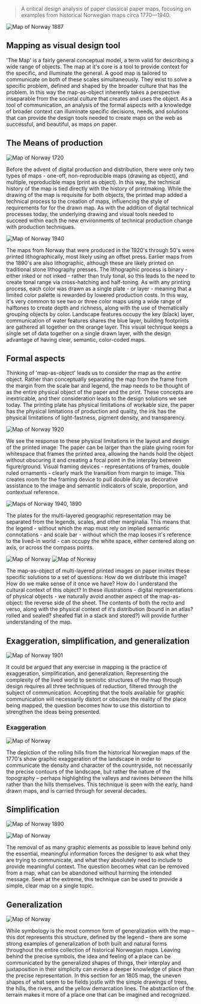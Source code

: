 > A critical design analysis of paper classical paper maps, focusing on examples from historical Norwegian  maps circa 1770—1940.

![Map of Norway 1887](01-amt2_akershus-amt-57-vi_1887.jpg)

## Mapping as visual design tool

'The Map' is a fairly general conceptual model, a term  valid for describing a wide range of objects. The map at it's core is a tool to provide context for the specific, and illuminate the general. A good map is tailored to communicate on both of these scales simultaneously. They exist to solve a specific problem, defined and shaped by the broader culture that has the problem. In this way the map-as-object inherently takes a perspective inseparable from the societal culture that creates and uses the object. As a tool of communication, an analysis of the formal aspects with a knowledge of broader context can illuminate specific decisions, needs, and solutions that can provide the design tools needed to create maps on the web as successful, and beautiful, as maps on paper.

## The Means of production

![Map of Norway 1720](02-norgesavd_50_1720.jpg)

Before the advent of digital production and distribution, there were only two types of maps - one-off, non-reproducible maps (drawing as object), and multiple, reproducible maps (print as object). In this way, the technical history of the map is tied directly with the history of printmaking. While the drawing of the map is requisite for both objects, the printed map added a technical process to the creation of maps, influencing the style of requirements for for the drawn map. As with the addition of digital technical processes today, the underlying drawing and visual tools needed to succeed within each the new environments of technical production change with production techniques.

![Map of Norway 1940](03-rektangeltr100_19b_1940.jpg
)

The maps from Norway that were produced in the 1920's through 50's were printed lithographically, most likely using an offset press. Earlier maps from the 1890's are also lithographic, although these are likely printed on traditional stone lithography presses. The lithographic process is binary - either inked or not inked - rather than truly tonal, so this leads to the need to create tonal range via cross-hatching and half-toning. As with any printing process, each color was drawn as a single plate - or layer - meaning that a limited color palette is rewarded by lowered production costs. In this way, it's very common to see two or three color maps using a wide range of halftones to create depth and richness, along with the use of thematically grouping objects by color. Landscape features occupy the key (black) layer, communication of water features shares the blue layer, building footprints are gathered all together on the orange layer. This visual technique keeps a single set of data together on a single drawn layer, with the design advantage of having clear, semantic, color-coded maps.

## Formal aspects
Thinking of 'map-as-object' leads us to consider the map as the *entire* object. Rather than conceptually separating the map from the frame from the margin from the scale bar and legend, the map needs to be thought of as the entire physical object of the paper and the print. These concepts are inextricable, and their consideration leads to the design solutions we see today. The printing plate has physical limitations of workable size, the paper has the physical limitations of production and quality, the ink has the physical limitations of light-fastness, pigment density, and transparency.

![Map of Norway 1920](04-amt2_akershus-amt-70-6_1920.jpg
)

We see the response to these physical limitations in the layout and design of the printed image: The paper can be larger than the plate giving room for whitespace that frames the printed area, allowing the hands hold the object without obscuring it and creating a focal point in the interplay between figure/ground. Visual framing devices - representations of frames, double ruled ornaments - clearly mark the transition from margin to image. This creates room for the framing device to pull double duty as decorative assistance to the image and semantic indicators of scale, proportion, and contextual reference.

![Maps of Norway 1940, 1890](05-landgeneral_55_1940-1890.jpg
)

The plates for the multi-layered geographic representation may be separated from the legends, scales, and other marginalia. This means that the legend - without which the map must rely on implied semantic connotations - and scale bar - without which the map looses it's reference to the lived-in world - can occupy the white space, either centered along on axis, or across the compass points.

![Map of Norway](06-amt2_akershus-amt-34_1844.jpg)
![Map of Norway](06-landgeneral_55_1940.jpg)

The map-as-object of multi-layered printed images on paper invites these specific solutions to a set of questions: How do we distribute this image? How do we make sense of it once we have? How do I understand the cultural context of this object? In these illustrations - digital representations of physical objects - we naturally avoid another aspect of the map-as-object: the reverse side of the sheet. The contents of both the recto and verso, along with the physical context of it's distribution (bound in an atlas? rolled and sealed? sheafed flat in a stack and stored?) will provide further understanding of the map.

## Exaggeration, simplification, and generalization

![Map of Norway 1901](08-rektangelht10_15c-10-c_1901.jpg)

It could be argued that any exercise in mapping is the practice of exaggeration, simplification, and generalization. Representing the complexity of the lived world to semiotic structures of the map through design requires all three techniques of reduction, filtered through the subject of communication. Accepting that the tools available for graphic communication will necessarily distort or obscure the reality of the place being mapped, the question becomes how to use this distortion to strengthen the ideas being presented.

### Exaggeration

![Map of Norway](09-rektangelht10_15c-10-sv_1775.jpg)


The depiction of the rolling hills from the historical Norwegian maps of the 1770's show graphic exaggeration of the landscape in order to communicate the density and character of the countryside, not necessarily the precise contours of the landscape, but rather the nature of the topography – perhaps highlighting the valleys and ravines _between_ the hills rather than the hills themselves. This technique is seen with the early, hand drawn maps, and is carried through for several decades.


## Simplification

![Map of Norway 1890](09-amt2_akershus-amt-62-oest_1890.jpg
)

![Map of Norway](10-rektangelht50_15c-11-hovednet_1890.jpg
)

The removal of as many graphic elements as possible to leave behind only the essential, meaningful information forces the designer to ask what they are trying to communicate, and what they absolutely need to include to provide meaningful context. The question becomes what can be removed from a map, what can be abandoned without harming the intended message. Seen at the extreme, this technique can be used to provide a simple, clear map on a single topic.



## Generalization

![Map of Norway](11-rektangelht10_20a-6-nv_1805_1.jpg)

While symbology is the most common form of generalization with the map – this dot represents this structure, defined by the legend – there are some strong examples of generalization of both built and natural forms throughout the entire collection of historical Norwegian maps. Leaving behind the precise symbols, the idea and feeling of a place can be communicated by the generalized shapes of things, their interplay and juxtaposition in their simplicity can evoke a deeper knowledge of place than the precise representation. In this section for an 1805 map, the uneven shapes of what seem to be fields jostle with the simple drawings of trees, the hills, the rivers, and the yellow demarcation lines. The abstraction of the terrain makes it more of a place one that can be imagined and recognized.